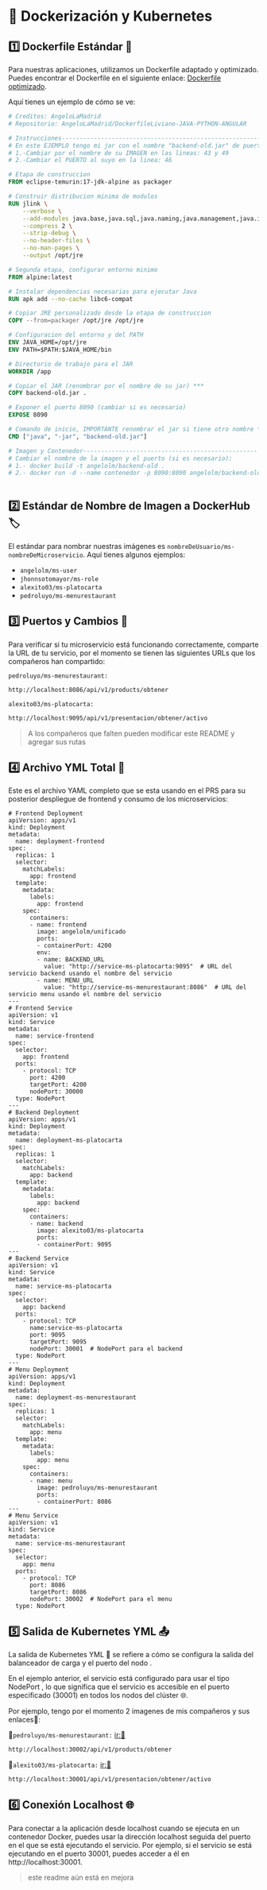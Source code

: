 <!-- Creditos: AngeloLaMadrid --> 



# 🐳 Dockerización y Kubernetes

## 1️⃣ Dockerfile Estándar 📄

Para nuestras aplicaciones, utilizamos un Dockerfile adaptado y optimizado. Puedes encontrar el Dockerfile en el siguiente enlace: [Dockerfile optimizado](https://github.com/AngeloLaMadrid/DockerfileLiviano-JAVA-PYTHON-ANGULAR/blob/Dockerfile/Dockerfile_javaSpringBootLiviano).

Aquí tienes un ejemplo de cómo se ve:

```dockerfile
# Creditos: AngeloLaMadrid
# Repositorio: AngeloLaMadrid/DockerfileLiviano-JAVA-PYTHON-ANGULAR

# Instrucciones-----------------------------------------------------------------
# En este EJEMPLO tengo mi jar con el nombre "backend-old.jar" de puerto 8090 (cambiarlos al suyo), deben hacer los pasos:
# 1.-Cambiar por el nombre de su IMAGEN en las lineas: 43 y 49
# 2.-Cambiar el PUERTO al suyo en la linea: 46

# Etapa de construccion
FROM eclipse-temurin:17-jdk-alpine as packager

# Construir distribucion minima de modulos
RUN jlink \
    --verbose \
    --add-modules java.base,java.sql,java.naming,java.management,java.instrument,java.desktop \
    --compress 2 \
    --strip-debug \
    --no-header-files \
    --no-man-pages \
    --output /opt/jre

# Segunda etapa, configurar entorno minimo
FROM alpine:latest

# Instalar dependencias necesarias para ejecutar Java
RUN apk add --no-cache libc6-compat

# Copiar JRE personalizado desde la etapa de construccion
COPY --from=packager /opt/jre /opt/jre

# Configuracion del entorno y del PATH
ENV JAVA_HOME=/opt/jre
ENV PATH=$PATH:$JAVA_HOME/bin

# Directorio de trabajo para el JAR
WORKDIR /app

# Copiar el JAR (renombrar por el nombre de su jar) ***
COPY backend-old.jar .

# Exponer el puerto 8090 (cambiar si es necesario)
EXPOSE 8090

# Comando de inicio, IMPORTANTE renombrar el jar si tiene otro nombre ***
CMD ["java", "-jar", "backend-old.jar"]

# Imagen y Contenedor-------------------------------------------------
# Cambiar el nombre de la imagen y el puerto (si es necesario):
# 1.- docker build -t angelolm/backend-old .
# 2.- docker run -d --name contenedor -p 8090:8090 angelolm/backend-old



```
## 2️⃣ Estándar de Nombre de Imagen a DockerHub 🏷️
El estándar para nombrar nuestras imágenes es ```nombreDeUsuario/ms-nombreDeMicroservicio```. Aquí tienes algunos ejemplos:

- ```angelolm/ms-user```
- ```jhonnsotomayor/ms-role```
- ```alexito03/ms-platocarta```
- ```pedroluyo/ms-menurestaurant```
  
## 3️⃣ Puertos y Cambios 🚪
Para verificar si tu microservicio está funcionando correctamente, comparte la URL de tu servicio, por el momento se tienen las siguientes URLs que los compañeros han compartido:

```pedroluyo/ms-menurestaurant:```
```bash
http://localhost:8086/api/v1/products/obtener
```

```alexito03/ms-platocarta:```
```bash
http://localhost:9095/api/v1/presentacion/obtener/activo
```

>A los compañeros que falten pueden modificar este README y agregar sus rutas

## 4️⃣ Archivo YML Total 📁
Este es el archivo YAML completo que se esta usando en el PRS para su posterior despliegue de frontend y consumo de los microservicios:
```
# Frontend Deployment
apiVersion: apps/v1
kind: Deployment
metadata:
  name: deployment-frontend
spec:
  replicas: 1
  selector:
    matchLabels:
      app: frontend
  template:
    metadata:
      labels:
        app: frontend
    spec:
      containers:
      - name: frontend
        image: angelolm/unificado
        ports:
        - containerPort: 4200
        env:
        - name: BACKEND_URL
          value: "http://service-ms-platocarta:9095"  # URL del servicio backend usando el nombre del servicio
        - name: MENU_URL
          value: "http://service-ms-menurestaurant:8086"  # URL del servicio menu usando el nombre del servicio
---
# Frontend Service
apiVersion: v1
kind: Service
metadata:
  name: service-frontend
spec:
  selector:
    app: frontend
  ports:
    - protocol: TCP
      port: 4200
      targetPort: 4200
      nodePort: 30000
  type: NodePort
---
# Backend Deployment
apiVersion: apps/v1
kind: Deployment
metadata:
  name: deployment-ms-platocarta
spec:
  replicas: 1
  selector:
    matchLabels:
      app: backend
  template:
    metadata:
      labels:
        app: backend
    spec:
      containers:
      - name: backend
        image: alexito03/ms-platocarta
        ports:
        - containerPort: 9095
---
# Backend Service
apiVersion: v1
kind: Service
metadata:
  name: service-ms-platocarta
spec:
  selector:
    app: backend
  ports:
    - protocol: TCP
      name:service-ms-platocarta
      port: 9095
      targetPort: 9095
      nodePort: 30001  # NodePort para el backend
  type: NodePort
---
# Menu Deployment
apiVersion: apps/v1
kind: Deployment
metadata:
  name: deployment-ms-menurestaurant
spec:
  replicas: 1
  selector:
    matchLabels:
      app: menu
  template:
    metadata:
      labels:
        app: menu
    spec:
      containers:
      - name: menu
        image: pedroluyo/ms-menurestaurant
        ports:
        - containerPort: 8086
---
# Menu Service
apiVersion: v1
kind: Service
metadata:
  name: service-ms-menurestaurant
spec:
  selector:
    app: menu
  ports:
    - protocol: TCP
      port: 8086
      targetPort: 8086
      nodePort: 30002  # NodePort para el menu
  type: NodePort
```

## 5️⃣ Salida de Kubernetes YML 📤
La salida de Kubernetes YML 📄 se refiere a cómo se configura la salida del balanceador de carga  y el puerto del nodo . 

En el ejemplo anterior, el servicio está configurado para usar el tipo NodePort , lo que significa que el servicio es accesible en el puerto especificado (30001) en todos los nodos del clúster 🌐.

Por ejemplo, tengo por el momento 2 imagenes de mis compañeros y sus enlaces🚏:

🔵```pedroluyo/ms-menurestaurant:``` [ir:🔗](http://localhost:30002/api/v1/products/obtener)
```bash
http://localhost:30002/api/v1/products/obtener
```

🔴```alexito03/ms-platocarta:``` [ir:🔗](http://localhost:30001/api/v1/presentacion/obtener/activo)
```bash
http://localhost:30001/api/v1/presentacion/obtener/activo
```
## 6️⃣ Conexión Localhost 🌐
Para conectar a la aplicación desde localhost cuando se ejecuta en un contenedor Docker, puedes usar la dirección localhost seguida del puerto en el que se está ejecutando el servicio. Por ejemplo, si el servicio se está ejecutando en el puerto 30001, puedes acceder a él en http://localhost:30001.

>este readme aún está en mejora
